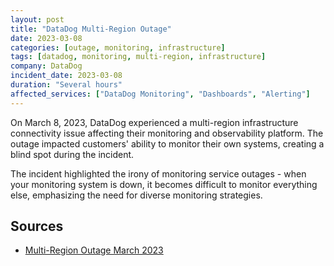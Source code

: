 ```yaml
---
layout: post
title: "DataDog Multi-Region Outage"
date: 2023-03-08
categories: [outage, monitoring, infrastructure]
tags: [datadog, monitoring, multi-region, infrastructure]
company: DataDog
incident_date: 2023-03-08
duration: "Several hours"
affected_services: ["DataDog Monitoring", "Dashboards", "Alerting"]
---
```


On March 8, 2023, DataDog experienced a multi-region infrastructure connectivity issue affecting their monitoring and observability platform. The outage impacted customers' ability to monitor their own systems, creating a blind spot during the incident.

The incident highlighted the irony of monitoring service outages - when your monitoring system is down, it becomes difficult to monitor everything else, emphasizing the need for diverse monitoring strategies.

<!--more-->

## Sources

- [Multi-Region Outage March 2023](https://www.datadoghq.com/blog/2023-03-08-multiregion-infrastructure-connectivity-issue/)